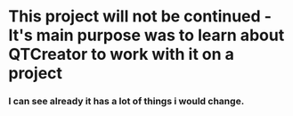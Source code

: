 # This project will not be continued - It's main purpose was to learn about QTCreator to work with it on a project
### I can see already it has a lot of things i would change.
